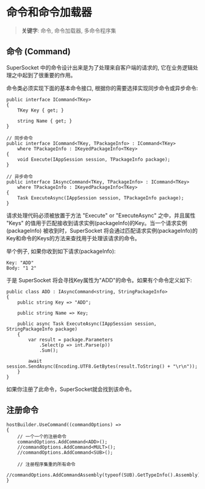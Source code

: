 # 命令和命令加载器

> __关键字__: 命令, 命令加载器, 多命令程序集

## 命令 (Command)
SuperSocket 中的命令设计出来是为了处理来自客户端的请求的, 它在业务逻辑处理之中起到了很重要的作用。

命令类必须实现下面的基本命令接口, 根据你的需要选择实现同步命令或异步命令:

    public interface ICommand<TKey>
    {
        TKey Key { get; }

        string Name { get; }
    }

    // 同步命令
    public interface ICommand<TKey, TPackageInfo> : ICommand<TKey>
        where TPackageInfo : IKeyedPackageInfo<TKey>
    {
        void Execute(IAppSession session, TPackageInfo package);
    }

    // 异步命令
    public interface IAsyncCommand<TKey, TPackageInfo> : ICommand<TKey>
        where TPackageInfo : IKeyedPackageInfo<TKey>
    {
        Task ExecuteAsync(IAppSession session, TPackageInfo package);
    }


请求处理代码必须被放置于方法 "Execute" or "ExecuteAsync" 之中，并且属性 "Keys" 的值用于匹配接收到请求实例(packageInfo)的Key。当一个请求实例(packageInfo) 被收到时，SuperSocket 将会通过匹配请求实例(packageInfo)的Key和命令的Keys的方法来查找用于处理该请求的命令。

举个例子, 如果你收到如下请求(packageInfo):

    Key: "ADD"
    Body: "1 2"

于是 SuperSocket 将会寻找Key属性为"ADD"的命令。如果有个命令定义如下:

    public class ADD : IAsyncCommand<string, StringPackageInfo>
    {
        public string Key => "ADD";

        public string Name => Key;

        public async Task ExecuteAsync(IAppSession session, StringPackageInfo package)
        {
            var result = package.Parameters
                .Select(p => int.Parse(p))
                .Sum();

            await session.SendAsync(Encoding.UTF8.GetBytes(result.ToString() + "\r\n"));
        }
    }

如果你注册了此命令，SuperSocket就会找到该命令。


## 注册命令

    hostBuilder.UseCommand((commandOptions) =>
    {
        // 一个一个的注册命令
        commandOptions.AddCommand<ADD>();
        //commandOptions.AddCommand<MULT>();
        //commandOptions.AddCommand<SUB>();

        // 注册程序集重的所有命令
        //commandOptions.AddCommandAssembly(typeof(SUB).GetTypeInfo().Assembly);
    }